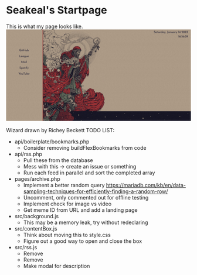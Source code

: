 # Seakeal's Startpage

This is what my page looks like.
![Image not found](img/example.png)

Wizard drawn by Richey Beckett
TODO LIST:
- api/boilerplate/bookmarks.php
	- Consider removing buildFlexBookmarks from code
- api/rss.php
	- Pull these from the database
	- Mess with this → create an issue or something
	- Run each feed in parallel and sort the completed array
- pages/archive.php
	- Implement a better random query https://mariadb.com/kb/en/data-sampling-techniques-for-efficiently-finding-a-random-row/
	- Uncomment, only commented out for offline testing
	- Implement check for image vs video
	- Get meme ID from URL and add a landing page
- src/background.js
	- This may be a memory leak, try without redeclaring
- src/contentBox.js
	- Think about moving this to style.css
	- Figure out a good way to open and close the box
- src/rss.js
	- Remove
	- Remove
	- Make modal for description
